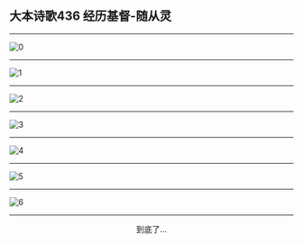 
## 大本诗歌436 经历基督-随从灵
        
<div id="aplayer0"></div>

---

<img alt="0" data-original="https://cdn.jsdelivr.net/gh/k34869/shi/data/d0436/0">

---

<img alt="1" data-original="https://cdn.jsdelivr.net/gh/k34869/shi/data/d0436/1">

---

<img alt="2" data-original="https://cdn.jsdelivr.net/gh/k34869/shi/data/d0436/2">

---

<img alt="3" data-original="https://cdn.jsdelivr.net/gh/k34869/shi/data/d0436/3">

---

<img alt="4" data-original="https://cdn.jsdelivr.net/gh/k34869/shi/data/d0436/4">

---

<img alt="5" data-original="https://cdn.jsdelivr.net/gh/k34869/shi/data/d0436/5">

---

<img alt="6" data-original="https://cdn.jsdelivr.net/gh/k34869/shi/data/d0436/6">

---

<p style="text-align: center">到底了...</p>

<script src="/js/dist-view.js"></script>

<script>
MAIN.id = 'd0436';
        
const ap0 = new APlayer({
    container: document.getElementById('aplayer0'),
    volume: 1,
    loop: 'none',
    preload: 'none',
    audio: [{
        name: '大本诗歌436.mp3',
        artist: '大本诗歌',
        url: 'https://res.wx.qq.com/voice/getvoice?mediaid=MzI0NTk3MDM5M18yMjQ3NDkyODc2',
        cover: '/favicon'
    }]
});
</script>
